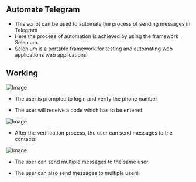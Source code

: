 ## Automate Telegram ##
- This script can be used to automate the process of sending messages in Telegram
- Here the process of automation is achieved by using the framework Selenium.
- Selenium is a portable framework for testing and automating web applications web applications

## Working ##

![Image](https://snipboard.io/95yGgq.jpg)

- The user is prompted to login and verify the phone number

- The user will receive a code which has to be entered

![Image](https://snipboard.io/rUqBVs.jpg)

- After the verification process, the user can send messages to the contacts

![Image](https://snipboard.io/geGMHY.jpg)

- The user can send multiple messages to the same user

- The user can also send messages to multiple users
